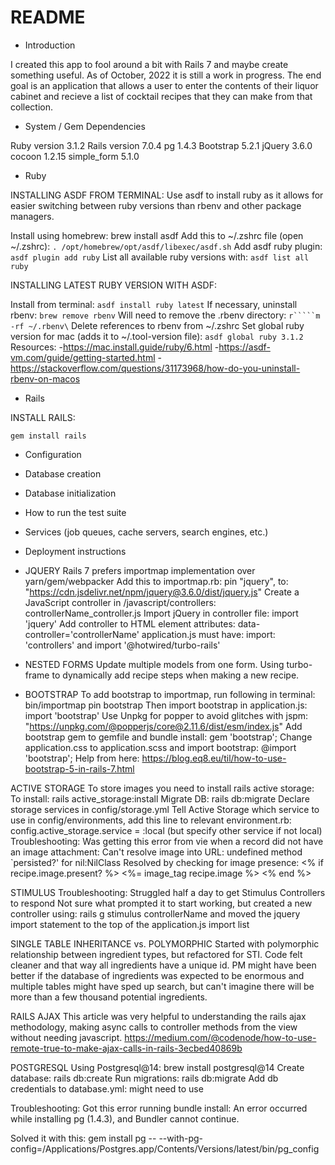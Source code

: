 # README

* Introduction

I created this app to fool around a bit with Rails 7 and maybe create something useful. 
As of October, 2022 it is still a work in progress. The end goal is an application that 
allows a user to enter the contents of their liquor cabinet and recieve a list of 
cocktail recipes that they can make from that collection. 

* System / Gem Dependencies

Ruby version 3.1.2
Rails version 7.0.4
pg 1.4.3
Bootstrap 5.2.1
jQuery 3.6.0
cocoon 1.2.15
simple_form 5.1.0

* Ruby

INSTALLING ASDF FROM TERMINAL: 
Use asdf to install ruby as it allows for easier switching between ruby versions
than rbenv and other package managers. 

Install using homebrew: brew install asdf
Add this to ~/.zshrc file (open ~/.zshrc): `. /opt/homebrew/opt/asdf/libexec/asdf.sh`
Add asdf ruby plugin: `asdf plugin add ruby`
List all available ruby versions with: `asdf list all ruby`

INSTALLING LATEST RUBY VERSION WITH ASDF: 

Install from terminal: `asdf install ruby latest`
If necessary, uninstall rbenv: `brew remove rbenv`
Will need to remove the .rbenv directory: `r`````m -rf ~/.rbenv\`
Delete references to rbenv from ~/.zshrc
Set global ruby version for mac (adds it to ~/.tool-version file): `asdf global ruby 3.1.2`
Resources:
-https://mac.install.guide/ruby/6.html
-https://asdf-vm.com/guide/getting-started.html
-https://stackoverflow.com/questions/31173968/how-do-you-uninstall-rbenv-on-macos

* Rails

INSTALL RAILS:

`gem install rails`

* Configuration

* Database creation

* Database initialization

* How to run the test suite

* Services (job queues, cache servers, search engines, etc.)

* Deployment instructions

* JQUERY
Rails 7 prefers importmap implementation over yarn/gem/webpacker
Add this to importmap.rb: pin "jquery", to: "https://cdn.jsdelivr.net/npm/jquery@3.6.0/dist/jquery.js"
Create a JavaScript controller in /javascript/controllers: controllerName_controller.js
Import jQuery in controller file: import 'jquery'
Add controller to HTML element attributes: data-controller='controllerName'
application.js must have: import: 'controllers' and import '@hotwired/turbo-rails'

* NESTED FORMS
Update multiple models from one form. 
Using turbo-frame to dynamically add recipe steps when making a new recipe.

* BOOTSTRAP
To add bootstrap to importmap, run following in terminal: bin/importmap pin bootstrap
Then import bootstrap in application.js: import 'bootstrap'
Use Unpkg for popper to avoid glitches with jspm: "https://unpkg.com/@popperjs/core@2.11.6/dist/esm/index.js"
Add bootstrap gem to gemfile and bundle install: gem 'bootstrap';
Change application.css to application.scss and import bootstrap: @import 'bootstrap';
Help from here: https://blog.eq8.eu/til/how-to-use-bootstrap-5-in-rails-7.html

ACTIVE STORAGE
To store images you need to install rails active storage:
To install: rails active_storage:install
Migrate DB: rails db:migrate
Declare storage services in config/storage.yml
Tell Active Storage which service to use in config/environments, add this line to relevant environment.rb: config.active_storage.service = :local (but specify other service if not local)
Troubleshooting: 
Was getting this error from vie when a record did not have an image attachment: Can't resolve image into URL: undefined method `persisted?' for nil:NilClass
Resolved by checking for image presence:
    <% if recipe.image.present? %>
      <%= image_tag recipe.image %>
    <% end %>


STIMULUS
Troubleshooting: Struggled half a day to get Stimulus Controllers to respond
Not sure what prompted it to start working, but created a new controller using:
rails g stimulus controllerName
and moved the jquery import statement to the top of the application.js import list

SINGLE TABLE INHERITANCE vs. POLYMORPHIC
Started with polymorphic relationship between ingredient types, but refactored
for STI. Code felt cleaner and that way all ingredients have a unique id. PM might
have been better if the database of ingredients was expected to be enormous and
multiple tables might have sped up search, but can't imagine there will be more 
than a few thousand potential ingredients.

RAILS AJAX 
This article was very helpful to understanding the rails ajax methodology, 
making async calls to controller methods from the view without needing javascript.
https://medium.com/@codenode/how-to-use-remote-true-to-make-ajax-calls-in-rails-3ecbed40869b



POSTGRESQL
Using Postgresql@14: brew install postgresql@14
Create database: rails db:create
Run migrations: rails db:migrate
Add db credentials to database.yml: might need to use 

Troubleshooting:
Got this error running bundle install: An error occurred while installing pg (1.4.3), and Bundler cannot continue.

Solved it with this: gem install pg -- --with-pg-config=/Applications/Postgres.app/Contents/Versions/latest/bin/pg_config
